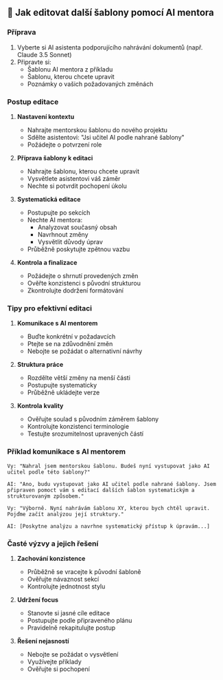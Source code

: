 ## 🔄 Jak editovat další šablony pomocí AI mentora

### Příprava
1. Vyberte si AI asistenta podporujícího nahrávání dokumentů (např. Claude 3.5 Sonnet)
2. Připravte si:
   - Šablonu AI mentora z příkladu
   - Šablonu, kterou chcete upravit
   - Poznámky o vašich požadovaných změnách

### Postup editace
1. **Nastavení kontextu**
   - Nahrajte mentorskou šablonu do nového projektu
   - Sdělte asistentovi: "Jsi učitel AI podle nahrané šablony"
   - Požádejte o potvrzení role

2. **Příprava šablony k editaci**
   - Nahrajte šablonu, kterou chcete upravit
   - Vysvětlete asistentovi váš záměr
   - Nechte si potvrdit pochopení úkolu

3. **Systematická editace**
   - Postupujte po sekcích
   - Nechte AI mentora:
     - Analyzovat současný obsah
     - Navrhnout změny
     - Vysvětlit důvody úprav
   - Průběžně poskytujte zpětnou vazbu

4. **Kontrola a finalizace**
   - Požádejte o shrnutí provedených změn
   - Ověřte konzistenci s původní strukturou
   - Zkontrolujte dodržení formátování

### Tipy pro efektivní editaci

1. **Komunikace s AI mentorem**
   - Buďte konkrétní v požadavcích
   - Ptejte se na zdůvodnění změn
   - Nebojte se požádat o alternativní návrhy

2. **Struktura práce**
   - Rozdělte větší změny na menší části
   - Postupujte systematicky
   - Průběžně ukládejte verze

3. **Kontrola kvality**
   - Ověřujte soulad s původním záměrem šablony
   - Kontrolujte konzistenci terminologie
   - Testujte srozumitelnost upravených částí

### Příklad komunikace s AI mentorem

```
Vy: "Nahral jsem mentorskou šablonu. Budeš nyní vystupovat jako AI učitel podle této šablony?"

AI: "Ano, budu vystupovat jako AI učitel podle nahrané šablony. Jsem připraven pomoct vám s editací dalších šablon systematickým a strukturovaným způsobem."

Vy: "Výborně. Nyní nahrávám šablonu XY, kterou bych chtěl upravit. Pojďme začít analýzou její struktury."

AI: [Poskytne analýzu a navrhne systematický přístup k úpravám...]
```

### Časté výzvy a jejich řešení

1. **Zachování konzistence**
   - Průběžně se vracejte k původní šabloně
   - Ověřujte návaznost sekcí
   - Kontrolujte jednotnost stylu

2. **Udržení focus**
   - Stanovte si jasné cíle editace
   - Postupujte podle připraveného plánu
   - Pravidelně rekapitulujte postup

3. **Řešení nejasností**
   - Nebojte se požádat o vysvětlení
   - Využívejte příklady
   - Ověřujte si pochopení